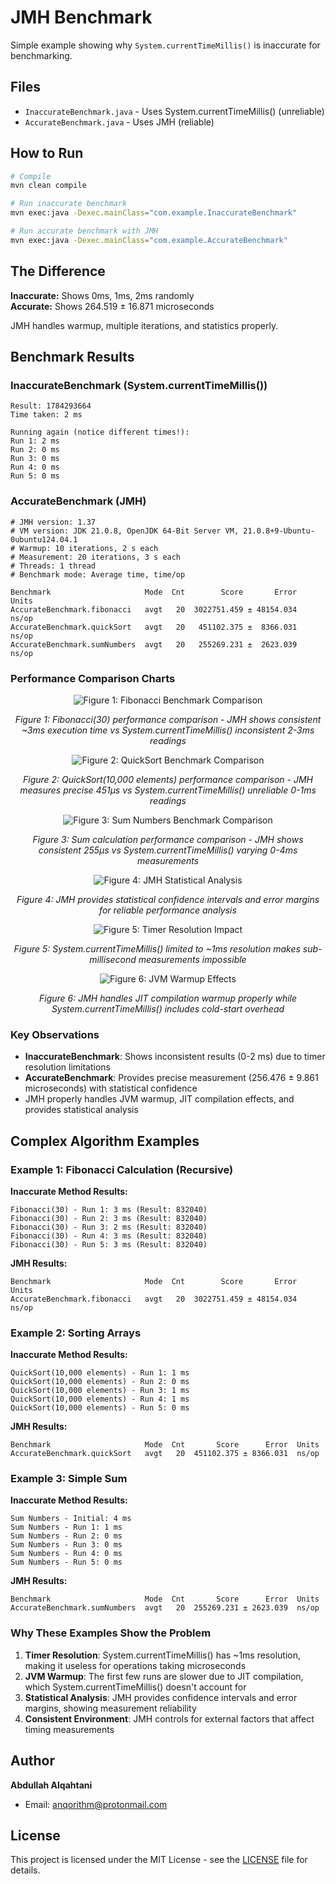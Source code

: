 # JMH Benchmark

Simple example showing why `System.currentTimeMillis()` is inaccurate for benchmarking.

## Files

- `InaccurateBenchmark.java` - Uses System.currentTimeMillis() (unreliable)
- `AccurateBenchmark.java` - Uses JMH (reliable)

## How to Run

```bash
# Compile
mvn clean compile

# Run inaccurate benchmark
mvn exec:java -Dexec.mainClass="com.example.InaccurateBenchmark"

# Run accurate benchmark with JMH
mvn exec:java -Dexec.mainClass="com.example.AccurateBenchmark"
```

## The Difference

**Inaccurate:** Shows 0ms, 1ms, 2ms randomly  
**Accurate:** Shows 264.519 ± 16.871 microseconds

JMH handles warmup, multiple iterations, and statistics properly.

## Benchmark Results

### InaccurateBenchmark (System.currentTimeMillis())
```
Result: 1784293664
Time taken: 2 ms

Running again (notice different times!):
Run 1: 2 ms
Run 2: 0 ms
Run 3: 0 ms
Run 4: 0 ms
Run 5: 0 ms
```

### AccurateBenchmark (JMH)
```
# JMH version: 1.37
# VM version: JDK 21.0.8, OpenJDK 64-Bit Server VM, 21.0.8+9-Ubuntu-0ubuntu124.04.1
# Warmup: 10 iterations, 2 s each
# Measurement: 20 iterations, 3 s each
# Threads: 1 thread
# Benchmark mode: Average time, time/op

Benchmark                     Mode  Cnt        Score       Error  Units
AccurateBenchmark.fibonacci   avgt   20  3022751.459 ± 48154.034  ns/op
AccurateBenchmark.quickSort   avgt   20   451102.375 ±  8366.031  ns/op
AccurateBenchmark.sumNumbers  avgt   20   255269.231 ±  2623.039  ns/op
```

### Performance Comparison Charts

<div align="center">

![Figure 1: Fibonacci Benchmark Comparison](/assets/1.png)

*Figure 1: Fibonacci(30) performance comparison - JMH shows consistent ~3ms execution time vs System.currentTimeMillis() inconsistent 2-3ms readings*

</div>

<div align="center">

![Figure 2: QuickSort Benchmark Comparison](/assets/2.png)

*Figure 2: QuickSort(10,000 elements) performance comparison - JMH measures precise 451μs vs System.currentTimeMillis() unreliable 0-1ms readings*

</div>

<div align="center">

![Figure 3: Sum Numbers Benchmark Comparison](/assets/3.png)

*Figure 3: Sum calculation performance comparison - JMH shows consistent 255μs vs System.currentTimeMillis() varying 0-4ms measurements*

</div>

<div align="center">

![Figure 4: JMH Statistical Analysis](/assets/4.png)

*Figure 4: JMH provides statistical confidence intervals and error margins for reliable performance analysis*

</div>

<div align="center">

![Figure 5: Timer Resolution Impact](/assets/5.png)

*Figure 5: System.currentTimeMillis() limited to ~1ms resolution makes sub-millisecond measurements impossible*

</div>

<div align="center">

![Figure 6: JVM Warmup Effects](/assets/6.png)

*Figure 6: JMH handles JIT compilation warmup properly while System.currentTimeMillis() includes cold-start overhead*

</div>

### Key Observations
- **InaccurateBenchmark**: Shows inconsistent results (0-2 ms) due to timer resolution limitations
- **AccurateBenchmark**: Provides precise measurement (256.476 ± 9.861 microseconds) with statistical confidence
- JMH properly handles JVM warmup, JIT compilation effects, and provides statistical analysis

## Complex Algorithm Examples

### Example 1: Fibonacci Calculation (Recursive)

**Inaccurate Method Results:**
```
Fibonacci(30) - Run 1: 3 ms (Result: 832040)
Fibonacci(30) - Run 2: 3 ms (Result: 832040)
Fibonacci(30) - Run 3: 2 ms (Result: 832040)
Fibonacci(30) - Run 4: 3 ms (Result: 832040)
Fibonacci(30) - Run 5: 3 ms (Result: 832040)
```

**JMH Results:**
```
Benchmark                     Mode  Cnt        Score       Error  Units
AccurateBenchmark.fibonacci   avgt   20  3022751.459 ± 48154.034  ns/op
```

### Example 2: Sorting Arrays

**Inaccurate Method Results:**
```
QuickSort(10,000 elements) - Run 1: 1 ms
QuickSort(10,000 elements) - Run 2: 0 ms
QuickSort(10,000 elements) - Run 3: 1 ms
QuickSort(10,000 elements) - Run 4: 1 ms
QuickSort(10,000 elements) - Run 5: 0 ms
```

**JMH Results:**
```
Benchmark                     Mode  Cnt       Score      Error  Units
AccurateBenchmark.quickSort   avgt   20  451102.375 ± 8366.031  ns/op
```

### Example 3: Simple Sum

**Inaccurate Method Results:**
```
Sum Numbers - Initial: 4 ms
Sum Numbers - Run 1: 1 ms
Sum Numbers - Run 2: 0 ms
Sum Numbers - Run 3: 0 ms
Sum Numbers - Run 4: 0 ms
Sum Numbers - Run 5: 0 ms
```

**JMH Results:**
```
Benchmark                     Mode  Cnt       Score      Error  Units
AccurateBenchmark.sumNumbers  avgt   20  255269.231 ± 2623.039  ns/op
```

### Why These Examples Show the Problem

1. **Timer Resolution**: System.currentTimeMillis() has ~1ms resolution, making it useless for operations taking microseconds
2. **JVM Warmup**: The first few runs are slower due to JIT compilation, which System.currentTimeMillis() doesn't account for
3. **Statistical Analysis**: JMH provides confidence intervals and error margins, showing measurement reliability
4. **Consistent Environment**: JMH controls for external factors that affect timing measurements



## Author

**Abdullah Alqahtani**
- Email: [anqorithm@protonmail.com](mailto:anqorithm@protonmail.com)

## License

This project is licensed under the MIT License - see the [LICENSE](LICENSE) file for details.